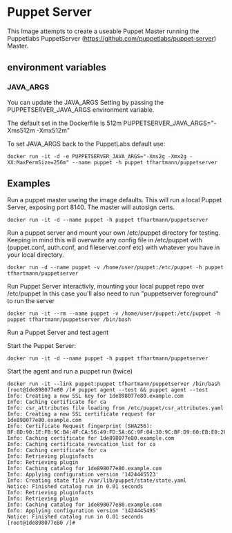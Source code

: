 # Puppet Server

This Image attempts to create a useable Puppet Master running the Puppetlabs
PuppetServer (https://github.com/puppetlabs/puppet-server) Master.

##  environment variables 
### JAVA_ARGS
You can update the JAVA_ARGS Setting by passing the PUPPETSERVER_JAVA_ARGS environment
variable. 


The default set in the Dockerfile is 512m
PUPPETSERVER_JAVA_ARGS="-Xms512m -Xmx512m"

To set JAVA_ARGS back to the PuppetLabs default use:

```Shell
docker run -it -d -e PUPPETSERVER_JAVA_ARGS="-Xms2g -Xmx2g -XX:MaxPermSize=256m" --name puppet -h puppet tfhartmann/puppetserver
```


## Examples

Run a puppet master useing the image defaults. This will run a local Puppet Server, exposing port 8140.
The master will autosign certs.

```Shell
docker run -it -d --name puppet -h puppet tfhartmann/puppetserver
```


Run a puppet server and mount your own /etc/puppet directory for testing. Keeping in mind this will
overwrite any config file in /etc/puppet with (puppet.conf, auth.conf, and fileserver.conf etc) with
whatever you have in your local directory.

```Shell
docker run -d --name puppet -v /home/user/puppet:/etc/puppet -h puppet tfhartmann/puppetserver
```

Run Puppet Server interactivly, mounting your local puppet repo over /etc/puppet 
In this case you'll also need to run "puppetserver foreground" to run the server

```Shell
docker run -it --rm --name puppet -v /home/user/puppet:/etc/puppet -h puppet tfhartmann/puppetserver /bin/bash
```

Run a Puppet Server and test agent

Start the Puppet Server:
```Shell
docker run -it -d --name puppet -h puppet tfhartmann/puppetserver
```

Start the agent and run a puppet run (twice) 

```Shell
docker run -it --link puppet:puppet tfhartmann/puppetserver /bin/bash
[root@1de898077e80 /]# puppet agent --test && puppet agent --test
Info: Creating a new SSL key for 1de898077e80.example.com
Info: Caching certificate for ca
Info: csr_attributes file loading from /etc/puppet/csr_attributes.yaml
Info: Creating a new SSL certificate request for 1de898077e80.example.com
Info: Certificate Request fingerprint (SHA256): BF:8D:90:1E:FB:9C:B4:4F:CA:56:49:FD:5A:6C:9F:04:30:9C:BF:D9:60:EB:E0:2F:61:DF:54:37:E6:19:63:3C
Info: Caching certificate for 1de898077e80.example.com
Info: Caching certificate_revocation_list for ca
Info: Caching certificate for ca
Info: Retrieving pluginfacts
Info: Retrieving plugin
Info: Caching catalog for 1de898077e80.example.com
Info: Applying configuration version '1424445523'
Info: Creating state file /var/lib/puppet/state/state.yaml
Notice: Finished catalog run in 0.01 seconds
Info: Retrieving pluginfacts
Info: Retrieving plugin
Info: Caching catalog for 1de898077e80.example.com
Info: Applying configuration version '1424445495'
Notice: Finished catalog run in 0.01 seconds
[root@1de898077e80 /]#
```
